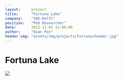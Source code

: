 ```yaml
---
layout:     project
title:      "Fortuna Lake"
company:    "IHE-Delft"
position:   "PhD Researcher"
date:       2012-11-01 12:00:00
author:     "Quan Pan"
header-img: "assets/img/projects/Fortuna/header.jpg"
---
```


# [](#header-1)Fortuna Lake

![](/assets/img/projects/Fortuna/bathmetry.png)
